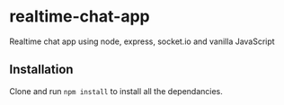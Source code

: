 # realtime-chat-app

Realtime chat app using node, express, socket.io and vanilla JavaScript

## Installation

Clone and run `npm install` to install all the dependancies.
